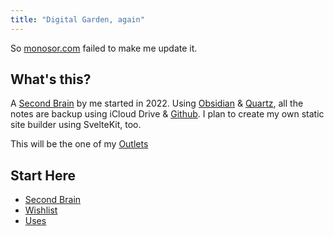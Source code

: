 ```yaml
---
title: "Digital Garden, again"
---
```


So [monosor.com](https://monosor.com) failed to make me update it.

## What's this?

A [Second Brain](Second%20Brain.md) by me started in 2022. Using [Obsidian](https://obsidian.md/) & [Quartz](https://quartz.jzhao.xyz), all the notes are backup using iCloud Drive & [Github](https://github.com/narze/second-brain). I plan to create my own static site builder using SvelteKit, too.

This will be the one of my [Outlets](Outlets.md)

## Start Here
- [Second Brain](Second%20Brain.md)
- [Wishlist](Wishlist.md)
- [Uses](Uses.md)
